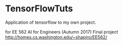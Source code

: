 # TensorFlowTuts
Application of tensorflow to my own project.

for EE 562 AI for Engineers (Autumn 2017)
Final project http://homes.cs.washington.edu/~shapiro/EE562/
